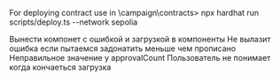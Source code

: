 For deploying contract use in \campaign\contracts>
npx hardhat run scripts/deploy.ts --network sepolia

Вынести компонет с ошибкой и загрузкой в компоненты
Не вылазит ошибка если пытаемся задонатить меньше чем прописано
Неправильное значение у approvalCount
Пользователь не понимает когда кончаеться загрузка
